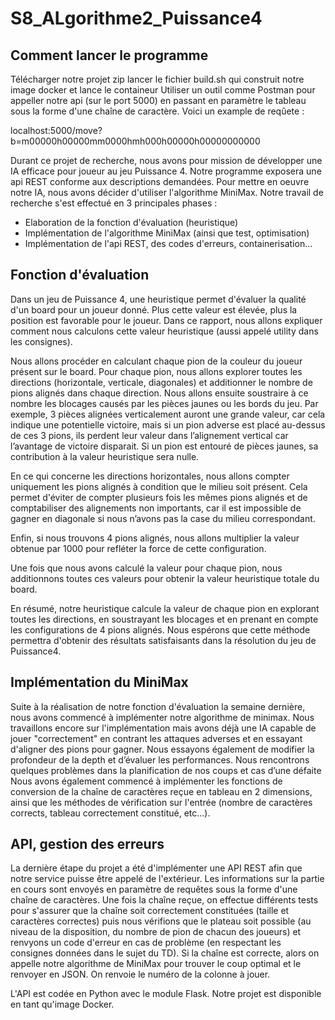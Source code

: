 # S8_ALgorithme2_Puissance4

## Comment lancer le programme

Télécharger notre projet zip
lancer le fichier build.sh qui construit notre image docker et lance le containeur
Utiliser un outil comme Postman pour appeller notre api (sur le port 5000) en passant en paramètre le tableau sous la forme d'une chaîne de caractère.
Voici un example de reqûete : 

localhost:5000/move?b=m00000h00000mm0000hmh000h00000h00000000000

Durant ce projet de recherche, nous avons pour mission de développer une IA efficace pour joueur au jeu Puissance 4. Notre programme exposera une api REST conforme aux descriptions demandées. 
Pour mettre en oeuvre notre IA, nous avons décider d'utiliser l'algorithme MiniMax. Notre travail de recherche s'est effectué en 3 principales phases : 
* Elaboration de la fonction d'évaluation (heuristique)
* Implémentation de l'algorithme MiniMax (ainsi que test, optimisation)
* Implémentation de l'api REST, des codes d'erreurs, containerisation...


## Fonction d'évaluation 

Dans un jeu de Puissance 4, une heuristique permet d'évaluer la qualité d'un board pour un joueur donné. Plus cette valeur est élevée, plus la position est favorable pour le joueur. Dans ce rapport, nous allons expliquer comment nous calculons cette valeur heuristique (aussi appelé utility dans les consignes).

Nous allons procéder en calculant chaque pion de la couleur du joueur présent sur le board. Pour chaque pion, nous allons explorer toutes les directions (horizontale, verticale, diagonales) et additionner le nombre de pions alignés dans chaque direction. Nous allons ensuite soustraire à ce nombre les blocages causés par les pièces jaunes ou les bords du jeu. Par exemple, 3 pièces alignées verticalement auront une grande valeur, car cela indique une potentielle victoire, mais si un pion adverse est placé au-dessus de ces 3 pions, ils perdent leur valeur  dans l’alignement vertical car l’avantage de victoire disparait. Si un pion est entouré de pièces jaunes, sa contribution à la valeur heuristique sera nulle.

En ce qui concerne les directions horizontales, nous allons compter uniquement les pions alignés à condition que le milieu soit présent. Cela permet d'éviter de compter plusieurs fois les mêmes pions alignés et de comptabiliser des alignements non importants, car il est impossible de gagner en diagonale si nous n’avons pas la case du milieu correspondant. 

Enfin, si nous trouvons 4 pions alignés, nous allons multiplier la valeur obtenue par 1000 pour refléter la force de cette configuration.

Une fois que nous avons calculé la valeur pour chaque pion, nous additionnons toutes ces valeurs pour obtenir la valeur heuristique totale du board.

En résumé, notre heuristique calcule la valeur de chaque pion en explorant toutes les directions, en soustrayant les blocages et en prenant en compte les configurations de 4 pions alignés. Nous espérons que cette méthode permettra d'obtenir des résultats satisfaisants dans la résolution du jeu de Puissance4.






## Implémentation du MiniMax

Suite à la réalisation de notre fonction d'évaluation la semaine dernière, nous avons commencé à implémenter notre algorithme de minimax. Nous travaillons encore sur l'implémentation mais avons déjà une IA capable de jouer "correctement" en contrant les attaques adverses et en essayant d'aligner des pions pour gagner. Nous essayons également de modifier la profondeur de la depth et d’évaluer les performances. Nous rencontrons quelques problèmes dans la planification de nos coups et cas d’une défaite
Nous avons également commencé à implémenter les fonctions de conversion de la chaîne de caractères reçue en tableau en 2 dimensions, ainsi que les méthodes de vérification sur l'entrée (nombre de caractères corrects, tableau correctement constitué, etc...).


## API, gestion des erreurs

La dernière étape du projet a été d'implémenter une API REST afin que notre service puisse être appelé de l'extérieur. Les informations sur la partie en cours sont envoyés en paramètre de requêtes sous la forme d'une chaîne de caractères. Une fois la chaîne reçue, on effectue différents tests pour s'assurer que la chaîne soit correctement constituées (taille et caractères correctes) puis nous vérifions que le plateau soit possible (au niveau de la disposition, du nombre de pion de chacun des joueurs) et renvyons un code d'erreur en cas de problème (en respectant les consignes données dans le sujet du TD). Si la chaîne est correcte, alors on appelle notre algorithme de MiniMax pour trouver le coup optimal et le renvoyer en JSON. On renvoie le numéro de la colonne à jouer. 

L'API est codée en Python avec le module Flask. Notre projet est disponible en tant qu'image Docker. 



